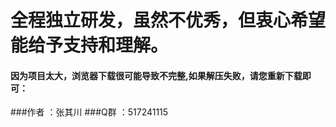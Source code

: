# 全程独立研发，虽然不优秀，但衷心希望能给予支持和理解。
#### 因为项目太大，浏览器下载很可能导致不完整,如果解压失败，请您重新下载即可：
###作者  ：张其川
###Q群  ：517241115
